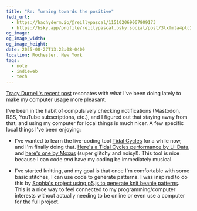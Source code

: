 ```yaml
---
title: "Re: Turning towards the positive"
fedi_url:
  - https://hachyderm.io/@reillypascal/115102069067809173
  - https://bsky.app/profile/reillypascal.bsky.social/post/3lxfmta4plc2t
og_image:
og_image_width:
og_image_height:
date: 2025-08-27T13:23:08-0400
location: Rochester, New York
tags:
  - note
  - indieweb
  - tech
---
```


<link rel="stylesheet" type="text/css" href="/styles/notes-photos.css">

[Tracy Durnell's recent post](https://tracydurnell.com/2025/08/27/turning-towards-the-positive/) resonates with what I've been doing lately to make my computer usage more pleasant.

I've been in the habit of compulsively checking notifications (Mastodon, RSS, YouTube subscriptions, etc.), and I figured out that staying away from that, and using my computer for local things is much nicer. A few specific local things I've been enjoying:

- I've wanted to learn the live-coding tool [Tidal Cycles](https://tidalcycles.org/) for a while now, and I'm finally doing that. [Here's a Tidal Cycles performance by Lil Data](https://www.youtube.com/watch?v=Db0QJo1eaoI), and [here's one by Moxus](https://www.youtube.com/watch?v=Tjf-NJNfOP4) (super glitchy and noisy!). This tool is nice because I can code _and_ have my coding be immediately musical.

- I've started knitting, and my goal is that once I'm comfortable with some basic stitches, I can use code to generate patterns. I was inspired to do this by [Sophia's project using p5.js to generate knit beanie patterns](https://www.fractalkitty.com/w/). This is a nice way to feel connected to my programming/computer interests without actually needing to be online or even use a computer for the full project.
